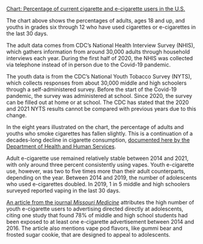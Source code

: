 [Chart: Percentage of current cigarette and e-cigarette users in the U.S.](https://docs.google.com/spreadsheets/d/e/2PACX-1vRWTKQSOjEHSpWSjN_SRrU2qVrIdf9730PnnpJshX9vOz-_RTNJbzXb2XOvvlhnAHlaZm4fzzw0vD2h/pubchart?oid=134067247&amp;format=interactive)

The chart above shows the percentages of adults, ages 18 and up, and youths in grades six through 12 who have used cigarettes or e-cigarettes in the last 30 days.  

The adult data comes from CDC’s National Health Interview Survey (NHIS), which gathers information from around 30,000 adults through household interviews each year. During the first half of 2020, the NHIS was collected via telephone instead of in person due to the Covid-19 pandemic. 

The youth data is from the CDC’s National Youth Tobacco Survey (NYTS), which collects responses from about 30,000 middle and high schoolers through a self-administered survey. Before the start of the Covid-19 pandemic, the survey was administered at school. Since 2020, the survey can be filled out at home or at school. The CDC has stated that the 2020 and 2021 NYTS results cannot be compared with previous years due to this change. 

In the eight years illustrated on the chart, the percentage of adults and youths who smoke cigarettes has fallen slightly. This is a continuation of a decades-long decline in cigarette consumption, [documented here by the Department of Health and Human Services](https://www.ncbi.nlm.nih.gov/books/NBK294310/figure/ch2.f1/). 

Adult e-cigarette use remained relatively stable between 2014 and 2021, with only around three percent consistently using vapes. Youth e-cigarette use, however, was two to five times more than their adult counterparts, depending on the year. Between 2014 and 2019, the number of adolescents who used e-cigarettes doubled. In 2019, 1 in 5 middle and high schoolers surveyed reported vaping in the last 30 days.  

[An article from the journal *Missouri Medicine*](https://www.ncbi.nlm.nih.gov/pmc/articles/PMC7023954/) attributes the high number of youth e-cigarette users to advertising directed directly at adolescents, citing one study that found 78% of middle and high school students had been exposed to at least one e-cigarette advertisement between 2014 and 2016. The article also mentions vape pod flavors, like gummi bear and frosted sugar cookie, that are designed to appeal to adolescents.  
